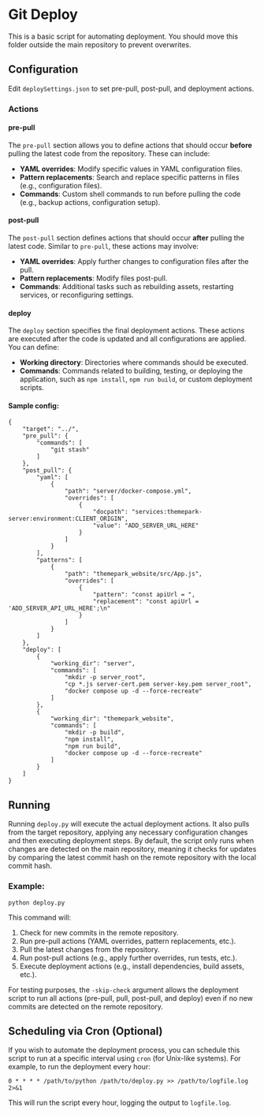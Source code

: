 # Git Deploy

This is a basic script for automating deployment. You should move this folder outside the main repository to prevent overwrites.

## Configuration
Edit `deploySettings.json` to set pre-pull, post-pull, and deployment actions.

### Actions

#### pre-pull

The `pre-pull` section allows you to define actions that should occur **before** pulling the latest code from the repository. These can include:

-   **YAML overrides**: Modify specific values in YAML configuration files.
-   **Pattern replacements**: Search and replace specific patterns in files (e.g., configuration files).
-   **Commands**: Custom shell commands to run before pulling the code (e.g., backup actions, configuration setup).

#### post-pull

The `post-pull` section defines actions that should occur **after** pulling the latest code. Similar to `pre-pull`, these actions may involve:

-   **YAML overrides**: Apply further changes to configuration files after the pull.
-   **Pattern replacements**: Modify files post-pull.
-   **Commands**: Additional tasks such as rebuilding assets, restarting services, or reconfiguring settings.

#### deploy

The `deploy` section specifies the final deployment actions. These actions are executed after the code is updated and all configurations are applied. You can define:

-   **Working directory**: Directories where commands should be executed.
-   **Commands**: Commands related to building, testing, or deploying the application, such as `npm install`, `npm run build`, or custom deployment scripts.

#### Sample config:
```
{
    "target": "../",
    "pre_pull": {
        "commands": [
            "git stash"
        ]
    },
    "post_pull": {
        "yaml": [
            {
                "path": "server/docker-compose.yml",
                "overrides": [
                    {
                        "docpath": "services:themepark-server:environment:CLIENT_ORIGIN",
                        "value": "ADD_SERVER_URL_HERE"
                    }
                ]
            }
        ],
        "patterns": [
            {
                "path": "themepark_website/src/App.js",
                "overrides": [
                    {
                        "pattern": "const apiUrl = ",
                        "replacement": "const apiUrl = 'ADD_SERVER_API_URL_HERE';\n"
                    }
                ]
            }
        ]
    },
    "deploy": [
        {
            "working_dir": "server",
            "commands": [
                "mkdir -p server_root",
                "cp *.js server-cert.pem server-key.pem server_root",
                "docker compose up -d --force-recreate"
            ]
        },
        {
            "working_dir": "themepark_website",
            "commands": [
                "mkdir -p build",
                "npm install",
                "npm run build",
                "docker compose up -d --force-recreate"
            ]
        }
    ]
}
```
## Running
Running `deploy.py` will execute the actual deployment actions. It also pulls from the target repository, applying any necessary configuration changes and then executing deployment steps. By default, the script only runs when changes are detected on the main repository, meaning it checks for updates by comparing the latest commit hash on the remote repository with the local commit hash.

### Example:
```
python deploy.py
```
This command will:

1.  Check for new commits in the remote repository.
2.  Run pre-pull actions (YAML overrides, pattern replacements, etc.).
3.  Pull the latest changes from the repository.
4.  Run post-pull actions (e.g., apply further overrides, run tests, etc.).
5.  Execute deployment actions (e.g., install dependencies, build assets, etc.).

For testing purposes, the `-skip-check` argument allows the deployment script to run all actions (pre-pull, pull, post-pull, and deploy) even if no new commits are detected on the remote repository.

## Scheduling via Cron (Optional)

If you wish to automate the deployment process, you can schedule this script to run at a specific interval using `cron` (for Unix-like systems). For example, to run the deployment every hour:
```
0 * * * * /path/to/python /path/to/deploy.py >> /path/to/logfile.log 2>&1
```
This will run the script every hour, logging the output to `logfile.log`.
